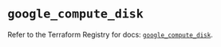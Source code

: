 # `google_compute_disk`

Refer to the Terraform Registry for docs: [`google_compute_disk`](https://registry.terraform.io/providers/hashicorp/google-beta/6.11.1/docs/resources/google_compute_disk).
